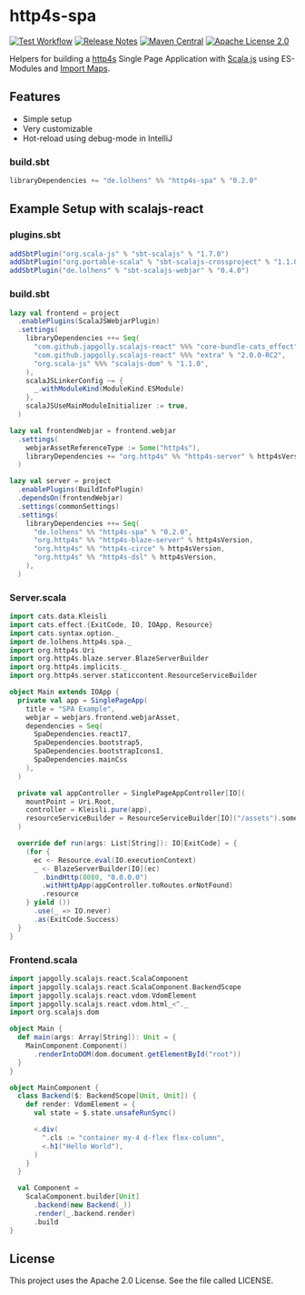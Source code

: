 # http4s-spa
[![Test Workflow](https://github.com/LolHens/http4s-spa/workflows/test/badge.svg)](https://github.com/LolHens/http4s-spa/actions?query=workflow%3Atest)
[![Release Notes](https://img.shields.io/github/release/LolHens/http4s-spa.svg?maxAge=3600)](https://github.com/LolHens/http4s-spa/releases/latest)
[![Maven Central](https://img.shields.io/maven-central/v/de.lolhens/http4s-spa_2.13)](https://search.maven.org/artifact/de.lolhens/http4s-spa_2.13)
[![Apache License 2.0](https://img.shields.io/github/license/LolHens/http4s-spa.svg?maxAge=3600)](https://www.apache.org/licenses/LICENSE-2.0)

Helpers for building a [http4s](https://github.com/http4s/http4s) Single Page Application with [Scala.js](https://www.scala-js.org/) using ES-Modules and [Import Maps](https://github.com/WICG/import-maps).

## Features
- Simple setup
- Very customizable
- Hot-reload using debug-mode in IntelliJ

### build.sbt
```sbt
libraryDependencies += "de.lolhens" %% "http4s-spa" % "0.2.0"
```

## Example Setup with scalajs-react
### plugins.sbt
```sbt
addSbtPlugin("org.scala-js" % "sbt-scalajs" % "1.7.0")
addSbtPlugin("org.portable-scala" % "sbt-scalajs-crossproject" % "1.1.0")
addSbtPlugin("de.lolhens" % "sbt-scalajs-webjar" % "0.4.0")
```

### build.sbt
```sbt
lazy val frontend = project
  .enablePlugins(ScalaJSWebjarPlugin)
  .settings(
    libraryDependencies ++= Seq(
      "com.github.japgolly.scalajs-react" %%% "core-bundle-cats_effect" % "2.0.0-RC2",
      "com.github.japgolly.scalajs-react" %%% "extra" % "2.0.0-RC2",
      "org.scala-js" %%% "scalajs-dom" % "1.1.0",
    ),
    scalaJSLinkerConfig ~= {
      _.withModuleKind(ModuleKind.ESModule)
    },
    scalaJSUseMainModuleInitializer := true,
  )

lazy val frontendWebjar = frontend.webjar
  .settings(
    webjarAssetReferenceType := Some("http4s"),
    libraryDependencies += "org.http4s" %% "http4s-server" % http4sVersion,
  )

lazy val server = project
  .enablePlugins(BuildInfoPlugin)
  .dependsOn(frontendWebjar)
  .settings(commonSettings)
  .settings(
    libraryDependencies ++= Seq(
      "de.lolhens" %% "http4s-spa" % "0.2.0",
      "org.http4s" %% "http4s-blaze-server" % http4sVersion,
      "org.http4s" %% "http4s-circe" % http4sVersion,
      "org.http4s" %% "http4s-dsl" % http4sVersion,
    ),
  )
```

### Server.scala
```scala
import cats.data.Kleisli
import cats.effect.{ExitCode, IO, IOApp, Resource}
import cats.syntax.option._
import de.lolhens.http4s.spa._
import org.http4s.Uri
import org.http4s.blaze.server.BlazeServerBuilder
import org.http4s.implicits._
import org.http4s.server.staticcontent.ResourceServiceBuilder

object Main extends IOApp {
  private val app = SinglePageApp(
    title = "SPA Example",
    webjar = webjars.frontend.webjarAsset,
    dependencies = Seq(
      SpaDependencies.react17,
      SpaDependencies.bootstrap5,
      SpaDependencies.bootstrapIcons1,
      SpaDependencies.mainCss
    ),
  )

  private val appController = SinglePageAppController[IO](
    mountPoint = Uri.Root,
    controller = Kleisli.pure(app),
    resourceServiceBuilder = ResourceServiceBuilder[IO]("/assets").some
  )

  override def run(args: List[String]): IO[ExitCode] = {
    (for {
      ec <- Resource.eval(IO.executionContext)
      _ <- BlazeServerBuilder[IO](ec)
        .bindHttp(8080, "0.0.0.0")
        .withHttpApp(appController.toRoutes.orNotFound)
        .resource
    } yield ())
      .use(_ => IO.never)
      .as(ExitCode.Success)
  }
}
```

### Frontend.scala
```scala
import japgolly.scalajs.react.ScalaComponent
import japgolly.scalajs.react.ScalaComponent.BackendScope
import japgolly.scalajs.react.vdom.VdomElement
import japgolly.scalajs.react.vdom.html_<^._
import org.scalajs.dom

object Main {
  def main(args: Array[String]): Unit = {
    MainComponent.Component()
      .renderIntoDOM(dom.document.getElementById("root"))
  }
}

object MainComponent {
  class Backend($: BackendScope[Unit, Unit]) {
    def render: VdomElement = {
      val state = $.state.unsafeRunSync()

      <.div(
        ^.cls := "container my-4 d-flex flex-column",
        <.h1("Hello World"),
      )
    }
  }

  val Component =
    ScalaComponent.builder[Unit]
      .backend(new Backend(_))
      .render(_.backend.render)
      .build
}
```

## License
This project uses the Apache 2.0 License. See the file called LICENSE.
